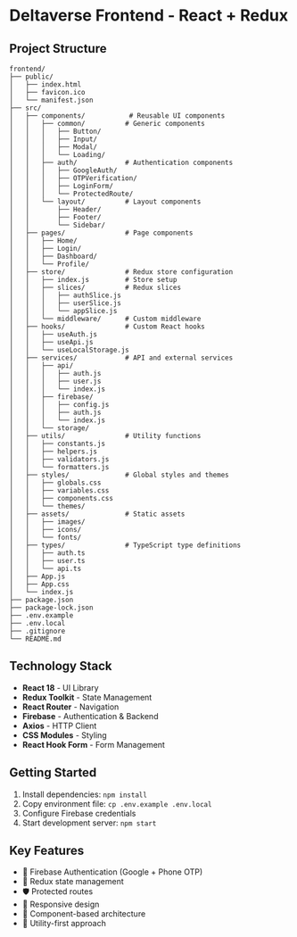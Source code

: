 # Deltaverse Frontend - React + Redux

## Project Structure

```
frontend/
├── public/
│   ├── index.html
│   ├── favicon.ico
│   └── manifest.json
├── src/
│   ├── components/           # Reusable UI components
│   │   ├── common/          # Generic components
│   │   │   ├── Button/
│   │   │   ├── Input/
│   │   │   ├── Modal/
│   │   │   └── Loading/
│   │   ├── auth/            # Authentication components
│   │   │   ├── GoogleAuth/
│   │   │   ├── OTPVerification/
│   │   │   ├── LoginForm/
│   │   │   └── ProtectedRoute/
│   │   └── layout/          # Layout components
│   │       ├── Header/
│   │       ├── Footer/
│   │       └── Sidebar/
│   ├── pages/               # Page components
│   │   ├── Home/
│   │   ├── Login/
│   │   ├── Dashboard/
│   │   └── Profile/
│   ├── store/               # Redux store configuration
│   │   ├── index.js         # Store setup
│   │   ├── slices/          # Redux slices
│   │   │   ├── authSlice.js
│   │   │   ├── userSlice.js
│   │   │   └── appSlice.js
│   │   └── middleware/      # Custom middleware
│   ├── hooks/               # Custom React hooks
│   │   ├── useAuth.js
│   │   ├── useApi.js
│   │   └── useLocalStorage.js
│   ├── services/            # API and external services
│   │   ├── api/
│   │   │   ├── auth.js
│   │   │   ├── user.js
│   │   │   └── index.js
│   │   ├── firebase/
│   │   │   ├── config.js
│   │   │   ├── auth.js
│   │   │   └── index.js
│   │   └── storage/
│   ├── utils/               # Utility functions
│   │   ├── constants.js
│   │   ├── helpers.js
│   │   ├── validators.js
│   │   └── formatters.js
│   ├── styles/              # Global styles and themes
│   │   ├── globals.css
│   │   ├── variables.css
│   │   ├── components.css
│   │   └── themes/
│   ├── assets/              # Static assets
│   │   ├── images/
│   │   ├── icons/
│   │   └── fonts/
│   ├── types/               # TypeScript type definitions
│   │   ├── auth.ts
│   │   ├── user.ts
│   │   └── api.ts
│   ├── App.js
│   ├── App.css
│   └── index.js
├── package.json
├── package-lock.json
├── .env.example
├── .env.local
├── .gitignore
└── README.md
```

## Technology Stack

- **React 18** - UI Library
- **Redux Toolkit** - State Management
- **React Router** - Navigation
- **Firebase** - Authentication & Backend
- **Axios** - HTTP Client
- **CSS Modules** - Styling
- **React Hook Form** - Form Management

## Getting Started

1. Install dependencies: `npm install`
2. Copy environment file: `cp .env.example .env.local`
3. Configure Firebase credentials
4. Start development server: `npm start`

## Key Features

- 🔐 Firebase Authentication (Google + Phone OTP)
- 🔄 Redux state management
- 🛡️ Protected routes
- 📱 Responsive design
- 🎨 Component-based architecture
- 🔧 Utility-first approach
